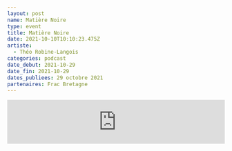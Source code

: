 ```yaml
---
layout: post
name: Matière Noire
type: event
title: Matière Noire
date: 2021-10-10T10:10:23.475Z
artiste:
  - Théo Robine-Langois
categories: podcast
date_debut: 2021-10-29
date_fin: 2021-10-29
dates_publiees: 29 octobre 2021
partenaires: Frac Bretagne
---
```

<iframe src="https://anchor.fm/frac-bretagne/embed/episodes/Matire-noire-de-Tho-Robine-Langlois-e19ftk3/a-a6pt3eh" height="102px" width="100%" frameborder="0" scrolling="no"></iframe>
